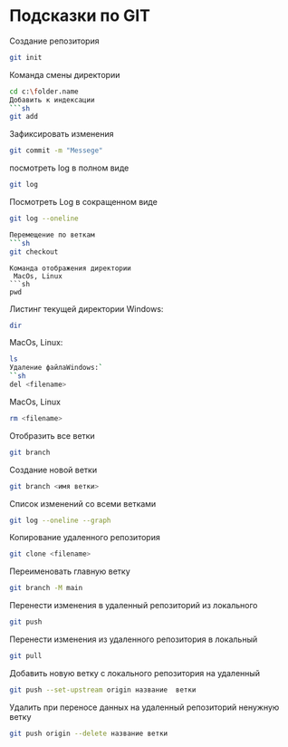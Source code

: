 # Подсказки по GIT
Создание репозитория
```sh
git init
```
Команда смены директории
```sh
cd c:\folder.name
Добавить к индексации
```sh
git add
```
Зафиксировать изменения
```sh
git commit -m "Messege"
```
посмотреть log в полном виде
```sh
git log
```
Посмотреть Log в сокращенном виде
```sh
git log --oneline

Перемещение по веткам
```sh
git checkout
```

```
Команда отображения директории
 MacOs, Linux
```sh
pwd
```
Листинг текущей директории
Windows:
```sh
dir
```
MacOs, Linux:
```sh
ls
Удаление файлаWindows:`
``sh
del <filename>
```
MacOs, Linux
```sh
rm <filename>
```
Отобразить все ветки
```sh
git branch
```
Создание новой ветки
 ```sh
git branch <имя ветки>
```
Список изменений со всеми ветками
```sh
git log --oneline --graph
```
Копирование удаленного репозитория
```sh
git clone <filename>
```
Переименовать главную ветку
```sh
git branch -M main
```
Перенести изменения в удаленный репозиторий из локального
```sh
git push
```
Перенести изменения из удаленного репозитория в локальный
```sh
git pull
```
Добавить новую ветку с локального репозитория на удаленный
```sh
git push --set-upstream origin название  ветки
```
Удалить при переносе данных на удаленный репозиторий ненужную ветку
```sh
git push origin --delete название ветки
```
